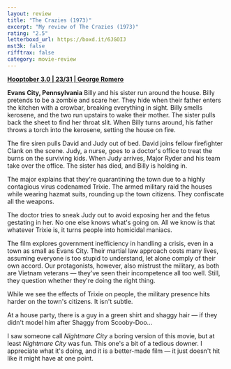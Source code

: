 ```yaml
---
layout: review
title: "The Crazies (1973)"
excerpt: "My review of The Crazies (1973)"
rating: "2.5"
letterboxd_url: https://boxd.it/6JGOIJ
mst3k: false
rifftrax: false
category: movie-review
---
```


<b><a href="https://boxd.it/pRNoI/detail" title="Hooptober 3.0 | 23/31 | George Romero" target="_blank" rel="noopener">Hooptober 3.0 | 23/31 | George Romero</a></b>

<b>Evans City, Pennsylvania</b>
Billy and his sister run around the house. Billy pretends to be a zombie and scare her. They hide when their father enters the kitchen with a crowbar, breaking everything in sight. Billy smells kerosene, and the two run upstairs to wake their mother. The sister pulls back the sheet to find her throat slit. When Billy turns around, his father throws a torch into the kerosene, setting the house on fire.

The fire siren pulls David and Judy out of bed. David joins fellow firefighter Clank on the scene. Judy, a nurse, goes to a doctor's office to treat the burns on the surviving kids. When Judy arrives, Major Ryder and his team take over the office. The sister has died, and Billy is holding in.

The major explains that they're quarantining the town due to a highly contagious virus codenamed Trixie. The armed military raid the houses while wearing hazmat suits, rounding up the town citizens. They confiscate all the weapons.

The doctor tries to sneak Judy out to avoid exposing her and the fetus gestating in her. No one else knows what's going on. All we know is that whatever Trixie is, it turns people into homicidal maniacs.

The film explores government inefficiency in handling a crisis, even in a town as small as Evans City. Their martial law approach costs many lives, assuming everyone is too stupid to understand, let alone comply of their own accord. Our protagonists, however, also mistrust the military, as both are Vietnam veterans — they've seen their incompetence all too well. Still, they question whether they're doing the right thing.

While we see the effects of Trixie on people, the military presence hits harder on the town's citizens. It isn't subtle.

At a house party, there is a guy in a green shirt and shaggy hair — if they didn't model him after Shaggy from Scooby-Doo...

I saw someone call <i>Nightmare City</i> a boring version of this movie, but at least <i>Nightmare City</i> was fun. This one's a bit of a tedious downer. I appreciate what it's doing, and it is a better-made film — it just doesn't hit like it might have at one point.
